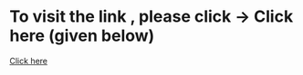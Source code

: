 # To visit the link , please click -> Click here (given below)
<a href="http://react-crypto-pearl.vercel.app/">Click here</a>
